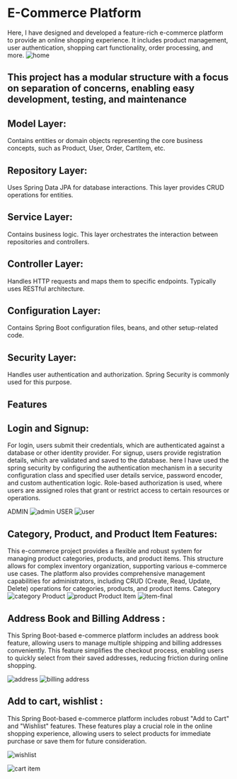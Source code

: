 

# E-Commerce Platform

Here, I have designed and developed a feature-rich e-commerce platform to provide an online shopping experience. 
It includes product management, user authentication, shopping cart functionality, order processing, and more.
![home](https://github.com/Sampritakoley/EcommerceProject-SpringBoot--Java/assets/109060246/fd8d8e65-1467-4fcb-9736-a0b8df476dc4)
## This project has  a modular structure with a focus on separation of concerns, enabling easy development, testing, and maintenance

## Model Layer: 
Contains entities or domain objects representing the core business concepts, such as Product, User, Order, CartItem, etc.
## Repository Layer:
Uses Spring Data JPA for database interactions. This layer provides CRUD operations for entities.
## Service Layer: 
Contains business logic. This layer orchestrates the interaction between repositories and controllers.
## Controller Layer:
Handles HTTP requests and maps them to specific endpoints. Typically uses RESTful architecture.
## Configuration Layer:
Contains Spring Boot configuration files, beans, and other setup-related code.
## Security Layer: 
Handles user authentication and authorization. Spring Security is commonly used for this purpose.

## Features

## Login and Signup: 
For login, users submit their credentials, which are authenticated against a database or other identity provider.
For signup, users provide registration details, which are validated and saved to the database. here I have used the 
spring security by configuring the authentication mechanism in a security configuration class and specified
user details service, password encoder, and custom authentication logic.
Role-based authorization is used, where users are assigned roles that grant or restrict access to certain resources or operations. 

 ADMIN ![admin](https://github.com/Sampritakoley/EcommerceProject-SpringBoot--Java/assets/109060246/73b5bcce-955f-4321-9494-aea190482eb6) USER ![user](https://github.com/Sampritakoley/EcommerceProject-SpringBoot--Java/assets/109060246/0eca6854-4ab8-4f86-ab0d-29682fccd50a)
 
 ## Category, Product, and Product Item Features:
 This e-commerce project provides a flexible and robust system for managing product categories, products, and product items. 
 This structure allows for complex inventory organization, supporting various e-commerce use cases. The platform also provides 
 comprehensive management capabilities for administrators, including CRUD (Create, Read, Update, Delete) operations for categories, products, and product items.
Category ![category](https://github.com/Sampritakoley/EcommerceProject-SpringBoot--Java/assets/109060246/6df35907-2615-4254-a478-a28d3d87991b)
Product ![product](https://github.com/Sampritakoley/EcommerceProject-SpringBoot--Java/assets/109060246/8d6fd2c2-dc12-4ac0-ae12-689bc2f7e436)
Product Item ![item-final](https://github.com/Sampritakoley/EcommerceProject-SpringBoot--Java/assets/109060246/05e0f4d4-ab0b-4047-a8b9-d037f3e5709a)

## Address Book and Billing Address : 
This Spring Boot-based e-commerce platform includes an address book feature, allowing users to manage multiple shipping and billing addresses conveniently.
This feature simplifies the checkout process, enabling users to quickly select from their saved addresses, reducing friction during online shopping.

![address](https://github.com/Sampritakoley/EcommerceProject-SpringBoot--Java/assets/109060246/1c30d8b4-be7e-4b9a-acbe-fff40b3b07b9)
![billing address](https://github.com/Sampritakoley/EcommerceProject-SpringBoot--Java/assets/109060246/9fbf8a88-876f-44c1-b93e-8f17c9e6c201)


## Add to cart, wishlist :
This Spring Boot-based e-commerce platform includes robust "Add to Cart" and "Wishlist" features. These features play a crucial role in the
online shopping experience, allowing users to select products for immediate purchase or save them for future consideration.

![wishlist](https://github.com/Sampritakoley/EcommerceProject-SpringBoot--Java/assets/109060246/79a32f6e-3d5a-4732-a784-ecdb3bf19008)

![cart item](https://github.com/Sampritakoley/EcommerceProject-SpringBoot--Java/assets/109060246/96f3b57f-ef09-49bd-a8bc-b64f50530c02)
